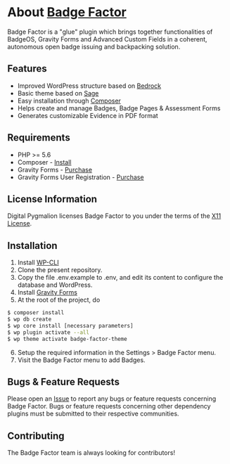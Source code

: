 # About [Badge Factor](www.badgefactor.com)
Badge Factor is a "glue" plugin which brings together functionalities of BadgeOS, Gravity Forms and Advanced Custom Fields in a coherent, autonomous open badge issuing and backpacking solution.

## Features

* Improved WordPress structure based on [Bedrock](https://roots.io/bedrock/)
* Basic theme based on [Sage](https://roots.io/sage/)
* Easy installation through [Composer](https://getcomposer.org/)
* Helps create and manage Badges, Badge Pages & Assessment Forms
* Generates customizable Evidence in PDF format

## Requirements

* PHP >= 5.6
* Composer - [Install](https://getcomposer.org/doc/00-intro.md#installation-linux-unix-osx)
* Gravity Forms - [Purchase](http://www.gravityforms.com/purchase-gravity-forms/)
* Gravity Forms User Registration - [Purchase](http://www.gravityforms.com/add-ons/quiz/)

## License Information

Digital Pygmalion licenses Badge Factor to you under the terms of the [X11 License](https://fr.wikipedia.org/wiki/Licence_MIT#Mod.C3.A8le_de_la_licence_X11).

## Installation

1. Install [WP-CLI](http://wp-cli.org/)
2. Clone the present repository.
3. Copy the file .env.example to .env, and edit its content to configure the database and WordPress.
4. Install [Gravity Forms](http://www.gravityforms.com/) 
5. At the root of the project, do 
```bash
$ composer install
$ wp db create
$ wp core install [necessary parameters]
$ wp plugin activate --all
$ wp theme activate badge-factor-theme
```
6. Setup the required information in the Settings > Badge Factor menu.
7. Visit the Badge Factor menu to add Badges.


## Bugs & Feature Requests

Please open an [Issue](https://github.com/DigitalPygmalion/badge-factor/issues) to report any bugs or feature requests concerning Badge Factor. Bugs or feature requests concerning other dependency plugins must be submitted to their respective communities.

## Contributing

The Badge Factor team is always looking for contributors!
